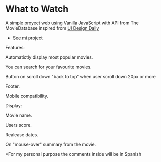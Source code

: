 # What to Watch

A simple proyect web using Vanilla JavaScript with API from The MovieDatabase inspired from [UI Design Daily](https://uidesigndaily.com/posts/photoshop-movie-app-mobile-day-193)

* [See mi project](https://htmlpreview.github.io/?https://github.com/GuidoFavara/WhatToWatch/blob/master/index.html)

Features:

Automatictly display most popular movies.

You can search for your favourite movies.


Button on scroll down "back to top" when user scroll down 20px or more


Footer.

Mobile compatibility.



Display:

Movie name.

Users score.

Realease dates.

On "mouse-over" summary from the movie.



*For my personal purpose the comments inside will be in Spanish






